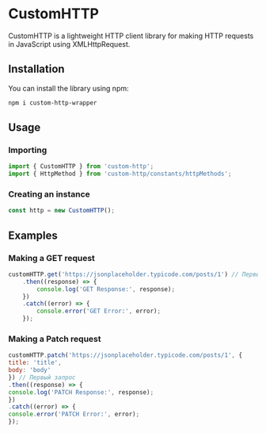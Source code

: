 # CustomHTTP

CustomHTTP is a lightweight HTTP client library for making HTTP requests in JavaScript using XMLHttpRequest.

## Installation

You can install the library using npm:

```bash
npm i custom-http-wrapper
```
## Usage
### Importing
```javascript
import { CustomHTTP } from 'custom-http';
import { HttpMethod } from 'custom-http/constants/httpMethods';
```
### Creating an instance
```javascript
const http = new CustomHTTP();
```
## Examples
### Making a GET request
```javascript
customHTTP.get('https://jsonplaceholder.typicode.com/posts/1') // Первый запрос
    .then((response) => {
        console.log('GET Response:', response);
    })
    .catch((error) => {
        console.error('GET Error:', error);
    });
```
### Making a Patch request
```javascript
customHTTP.patch('https://jsonplaceholder.typicode.com/posts/1', {
title: 'title',
body: 'body'
}) // Первый запрос
.then((response) => {
console.log('PATCH Response:', response);
})
.catch((error) => {
console.error('PATCH Error:', error);
});
```